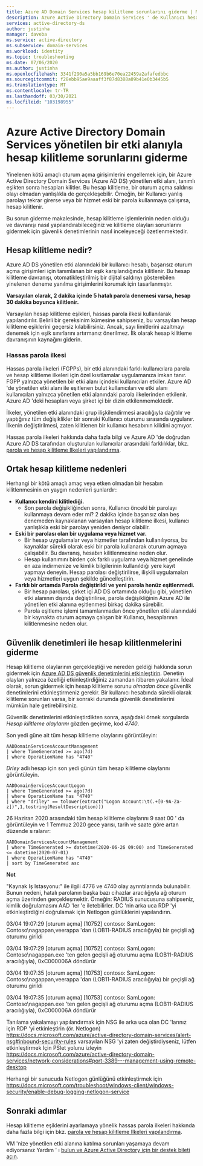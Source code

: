 ```yaml
---
title: Azure AD Domain Services hesap kilitleme sorunlarını giderme | Microsoft Docs
description: Azure Active Directory Domain Services ' de Kullanıcı hesaplarının kilitlenmesine neden olan yaygın sorunları nasıl giderebileceğinizi öğrenin.
services: active-directory-ds
author: justinha
manager: daveba
ms.service: active-directory
ms.subservice: domain-services
ms.workload: identity
ms.topic: troubleshooting
ms.date: 07/06/2020
ms.author: justinha
ms.openlocfilehash: 3341f290a5a5bb169b6e70ea22459a2afafedbbc
ms.sourcegitcommit: f28ebb95ae9aaaff3f87d8388a09b41e0b3445b5
ms.translationtype: MT
ms.contentlocale: tr-TR
ms.lasthandoff: 03/30/2021
ms.locfileid: "103198955"
---
```

# <a name="troubleshoot-account-lockout-problems-with-an-azure-active-directory-domain-services-managed-domain"></a>Azure Active Directory Domain Services yönetilen bir etki alanıyla hesap kilitleme sorunlarını giderme

Yinelenen kötü amaçlı oturum açma girişimlerini engellemek için, bir Azure Active Directory Domain Services (Azure AD DS) yönetilen etki alanı, tanımlı eşikten sonra hesapları kilitler. Bu hesap kilitleme, bir oturum açma saldırısı olayı olmadan yanlışlıkla de gerçekleşebilir. Örneğin, bir Kullanıcı yanlış parolayı tekrar girerse veya bir hizmet eski bir parola kullanmaya çalışırsa, hesap kilitlenir.

Bu sorun giderme makalesinde, hesap kilitleme işlemlerinin neden olduğu ve davranışı nasıl yapılandırabileceğiniz ve kilitleme olayları sorunlarını gidermek için güvenlik denetimlerinin nasıl inceleyeceği özetlenmektedir.

## <a name="what-is-an-account-lockout"></a>Hesap kilitleme nedir?

Azure AD DS yönetilen etki alanındaki bir kullanıcı hesabı, başarısız oturum açma girişimleri için tanımlanan bir eşik karşılandığında kilitlenir. Bu hesap kilitleme davranışı, otomatikleştirilmiş bir dijital saldırıyı gösterebilen yinelenen deneme yanılma girişimlerini korumak için tasarlanmıştır.

**Varsayılan olarak, 2 dakika içinde 5 hatalı parola denemesi varsa, hesap 30 dakika boyunca kilitlenir.**

Varsayılan hesap kilitleme eşikleri, hassas parola ilkesi kullanılarak yapılandırılır. Belirli bir gereksinim kümesine sahipseniz, bu varsayılan hesap kilitleme eşiklerini geçersiz kılabilirsiniz. Ancak, sayı limitlerini azaltmayı denemek için eşik sınırlarını artırmanız önerilmez. İlk olarak hesap kilitleme davranışının kaynağını giderin.

### <a name="fine-grained-password-policy"></a>Hassas parola ilkesi

Hassas parola ilkeleri (FGPPs), bir etki alanındaki farklı kullanıcılara parola ve hesap kilitleme ilkeleri için özel kısıtlamalar uygulamanıza imkan tanır. FGPP yalnızca yönetilen bir etki alanı içindeki kullanıcıları etkiler. Azure AD 'de yönetilen etki alanı ile eşitlenen bulut kullanıcıları ve etki alanı kullanıcıları yalnızca yönetilen etki alanındaki parola ilkelerinden etkilenir. Azure AD 'deki hesapları veya şirket içi bir dizin etkilenmemektedir.

İlkeler, yönetilen etki alanındaki grup ilişkilendirmesi aracılığıyla dağıtılır ve yaptığınız tüm değişiklikler bir sonraki Kullanıcı oturumu sırasında uygulanır. İlkenin değiştirilmesi, zaten kilitlenen bir kullanıcı hesabının kilidini açmıyor.

Hassas parola ilkeleri hakkında daha fazla bilgi ve Azure AD 'de doğrudan Azure AD DS tarafından oluşturulan kullanıcılar arasındaki farklılıklar, bkz. [parola ve hesap kilitleme Ilkeleri yapılandırma][configure-fgpp].

## <a name="common-account-lockout-reasons"></a>Ortak hesap kilitleme nedenleri

Herhangi bir kötü amaçlı amaç veya etken olmadan bir hesabın kilitlenmesinin en yaygın nedenleri şunlardır:

* **Kullanıcı kendini kilitlediği.**
    * Son parola değişikliğinden sonra, Kullanıcı önceki bir parolayı kullanmaya devam eder mi? 2 dakika içinde başarısız olan beş denemeden kaynaklanan varsayılan hesap kilitleme ilkesi, kullanıcı yanlışlıkla eski bir parolayı yeniden deniyor olabilir.
* **Eski bir parolası olan bir uygulama veya hizmet var.**
    * Bir hesap uygulamalar veya hizmetler tarafından kullanılıyorsa, bu kaynaklar sürekli olarak eski bir parola kullanarak oturum açmaya çalışabilir. Bu davranış, hesabın kilitlenmesine neden olur.
    * Hesap kullanımını birden çok farklı uygulama veya hizmet genelinde en aza indirmenize ve kimlik bilgilerinin kullanıldığı yere kayıt yapmayı deneyin. Hesap parolası değiştirilirse, ilişkili uygulamaları veya hizmetleri uygun şekilde güncelleştirin.
* **Farklı bir ortamda Parola değiştirildi ve yeni parola henüz eşitlenmedi.**
    * Bir hesap parolası, şirket içi AD DS ortamında olduğu gibi, yönetilen etki alanının dışında değiştirilirse, parola değişikliğinin Azure AD ile yönetilen etki alanına eşitlenmesi birkaç dakika sürebilir.
    * Parola eşitleme işlemi tamamlanmadan önce yönetilen etki alanındaki bir kaynakta oturum açmaya çalışan bir Kullanıcı, hesaplarının kilitlenmesine neden olur.

## <a name="troubleshoot-account-lockouts-with-security-audits"></a>Güvenlik denetimleri ile hesap kilitlenmelerini giderme

Hesap kilitleme olaylarının gerçekleştiği ve nereden geldiği hakkında sorun gidermek için [Azure AD DS güvenlik denetimlerini etkinleştirin][security-audit-events]. Denetim olayları yalnızca özelliği etkinleştirdiğiniz zamandan itibaren yakalanır. İdeal olarak, sorun gidermek için hesap kilitleme sorunu *olmadan önce* güvenlik denetimlerini etkinleştirmeniz gerekir. Bir kullanıcı hesabında sürekli olarak kilitleme sorunları varsa, bir sonraki durumda güvenlik denetimlerini mümkün hale getirebilirsiniz.

Güvenlik denetimlerini etkinleştirdikten sonra, aşağıdaki örnek sorgularda *Hesap kilitleme olaylarını* gözden geçirme, kod *4740*.

Son yedi güne ait tüm hesap kilitleme olaylarını görüntüleyin:

```Kusto
AADDomainServicesAccountManagement
| where TimeGenerated >= ago(7d)
| where OperationName has "4740"
```

*Drley* adlı hesap için son yedi günün tüm hesap kilitleme olaylarını görüntüleyin.

```Kusto
AADDomainServicesAccountLogon
| where TimeGenerated >= ago(7d)
| where OperationName has "4740"
| where "driley" == tolower(extract("Logon Account:\t(.+[0-9A-Za-z])",1,tostring(ResultDescription)))
```

26 Haziran 2020 arasındaki tüm hesap kilitleme olaylarını 9 saat 00 ' da görüntüleyin ve 1 Temmuz 2020 gece yarısı, tarih ve saate göre artan düzende sıralanır:

```Kusto
AADDomainServicesAccountManagement
| where TimeGenerated >= datetime(2020-06-26 09:00) and TimeGenerated <= datetime(2020-07-01)
| where OperationName has "4740"
| sort by TimeGenerated asc
```

**Not**

"Kaynak Iş Istasyonu:" ile ilgili 4776 ve 4740 olay ayrıntılarında bulunabilir. Bunun nedeni, hatalı parolanın başka bazı cihazlar aracılığıyla ağ oturum açma üzerinden gerçekleşmektir.
Örneğin: RADIUS sunucusuna sahipseniz, kimlik doğrulamasını AAD 'ler 'e iletebilirler. DC 'nin arka uca RDP 'yi etkinleştirdiğini doğrulamak için Netlogon günlüklerini yapılandırın.

03/04 19:07:29 [oturum açma] [10752] contoso: SamLogon: Contoso\nagappan,veerappa 'dan (LOB11-RADIUS aracılığıyla) bir geçişli ağ oturumu girildi 

03/04 19:07:29 [oturum açma] [10752] contoso: SamLogon: Contoso\nagappan.exe 'ten gelen geçişli ağ oturumu açma (LOB11-RADIUS aracılığıyla), 0xC000006A döndürür

03/04 19:07:35 [oturum açma] [10753] contoso: SamLogon: Contoso\nagappan,veerappa 'dan (LOB11-RADIUS aracılığıyla) bir geçişli ağ oturumu girildi 

03/04 19:07:35 [oturum açma] [10753] contoso: SamLogon: Contoso\nagappan.exe 'ten gelen geçişli ağ oturumu açma (LOB11-RADIUS aracılığıyla), 0xC000006A döndürür

Tanılama yakalamayı yapılandırmak için NSG ile arka uca olan DC 'larınız için RDP 'yi etkinleştirin (ör. Netlogon) https://docs.microsoft.com/azure/active-directory-domain-services/alert-nsg#inbound-security-rules varsayılan NSG 'yi zaten değiştirdiyseniz, lütfen etkinleştirmek Için PSlet yolunu izleyin https://docs.microsoft.com/azure/active-directory-domain-services/network-considerations#port-3389---management-using-remote-desktop

Herhangi bir sunucuda Netlogon günlüğünü etkinleştirmek için https://docs.microsoft.com/troubleshoot/windows-client/windows-security/enable-debug-logging-netlogon-service

## <a name="next-steps"></a>Sonraki adımlar

Hesap kilitleme eşiklerini ayarlamaya yönelik hassas parola ilkeleri hakkında daha fazla bilgi için bkz. [parola ve hesap kilitleme Ilkeleri yapılandırma][configure-fgpp].

VM 'nize yönetilen etki alanına katılma sorunları yaşamaya devam ediyorsanız Yardım ' ı [bulun ve Azure Active Directory için bir destek bileti açın][azure-ad-support].

<!-- INTERNAL LINKS -->
[configure-fgpp]: password-policy.md
[security-audit-events]: security-audit-events.md
[azure-ad-support]: ../active-directory/fundamentals/active-directory-troubleshooting-support-howto.md

